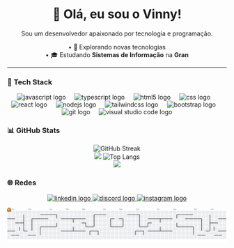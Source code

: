
<h1 align="center">👋 Olá, eu sou o Vinny!</h1>
<p align="center">Sou um desenvolvedor apaixonado por tecnologia e programação.</p>

<p align="center">
  • 🤔 Explorando novas tecnologias<br>
  • 🎓 Estudando <strong>Sistemas de Informação</strong> na <strong>Gran</strong>
</p>

---

### 🚀 **Tech Stack**
<div align="center">
  <img src="https://skillicons.dev/icons?i=js" height="40" alt="javascript logo" />
  <img width="12" />
  <img src="https://skillicons.dev/icons?i=ts" height="40" alt="typescript logo" />
  <img width="12" />
  <img src="https://skillicons.dev/icons?i=html" height="40" alt="html5 logo" />
  <img width="12" />
  <img src="https://skillicons.dev/icons?i=css" height="40" alt="css logo" />
  
  <img width="12" />
  <img src="https://skillicons.dev/icons?i=react" height="40" alt="react logo" />
  <img width="12" />
  <img src="https://skillicons.dev/icons?i=nodejs" height="40" alt="nodejs logo" />

  <img width="12" />
  <img src="https://skillicons.dev/icons?i=tailwind" height="40" alt="tailwindcss logo" />
  <img width="12" />
  <img src="https://skillicons.dev/icons?i=bootstrap" height="40" alt="bootstrap logo" />

  <img width="12" />
  <img src="https://skillicons.dev/icons?i=git" height="40" alt="git logo" />
  <img width="12" />
  <img src="https://skillicons.dev/icons?i=vscode" height="40" alt="visual studio code logo" />
</div>


### 📊 **GitHub Stats**
<div align="center">
  <img src="https://streak-stats.demolab.com?user=Vinny7x&theme=tokyonight&border=1f6feb&fire=EB5454&border_radius=15" alt="GitHub Streak" />
</div>

<div align="center">
  <img src="https://github-readme-stats.vercel.app/api?username=vinny7x&theme=tokyonight&border_color=1f6feb&border_radius=15&show_icons=true" height="165"/>
  <img src="https://github-readme-stats.vercel.app/api/top-langs/?username=vinny7x&hide_progress=false&theme=tokyonight&layout=compact&border_color=1f6feb&border_radius=15" alt="Top Langs" height="165" />
</div>
  <div align="center">
  <img src="https://github-readme-activity-graph.vercel.app/graph?username=vinny7x&theme=tokyo-night&area=true&hide_border=true">
</div>


### 🌐 **Redes**
<div align="center">
  <a href="https://www.linkedin.com/in/vinicios-mendes/" target="_blank">
    <img src="https://raw.githubusercontent.com/maurodesouza/profile-readme-generator/master/src/assets/icons/social/linkedin/default.svg" width="52" height="40" alt="linkedin logo" />
  </a>
  <a href="https://discord.com/users/864842051882450974" target="_blank">
    <img src="https://raw.githubusercontent.com/maurodesouza/profile-readme-generator/master/src/assets/icons/social/discord/default.svg" width="52" height="40" alt="discord logo" />
  </a>
  <a href="https://www.instagram.com/i_vinny7/" target="_blank">
    <img src="https://raw.githubusercontent.com/maurodesouza/profile-readme-generator/master/src/assets/icons/social/instagram/default.svg" width="52" height="40" alt="instagram logo" />
  </a>
</div>


<p align="center">
  <picture>
    <source media="(prefers-color-scheme: dark)" srcset="https://raw.githubusercontent.com/vinny7x/vinny7x/output/pacman-contribution-graph-dark.svg">
    <source media="(prefers-color-scheme: light)" srcset="https://raw.githubusercontent.com/vinny7x/vinny7x/output/pacman-contribution-graph.svg">
    <img alt="pacman contribution graph" src="https://raw.githubusercontent.com/vinny7x/vinny7x/output/pacman-contribution-graph.svg">
  </picture>
</p>
